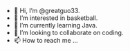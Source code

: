 - 👋 Hi, I’m @greatguo33.
- 👀 I’m interested in basketball.
- 🌱 I’m currently learning Java.
- 💞️ I’m looking to collaborate on coding.
- 📫 How to reach me ...

<!---
greatguo33/greatguo33 is a ✨ special ✨ repository because its `README.md` (this file) appears on your GitHub profile.
You can click the Preview link to take a look at your changes.
--->

